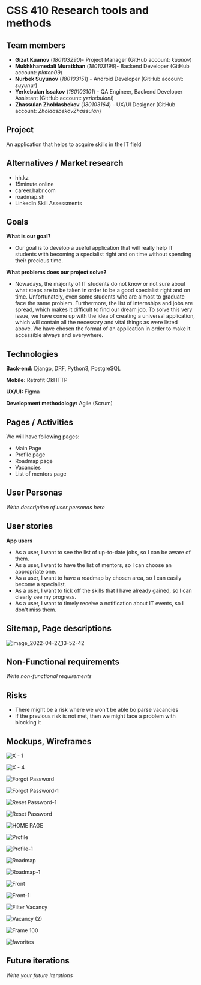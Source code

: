 # CSS 410 Research tools and methods
## Team members
+ **Gizat Kuanov** (*180103290*)- Project Manager (GitHub account: *kuanov*)
+ **Mukhkhamedali Muratkhan** (*180103196*)- Backend Developer (GitHub account: *platon09*)
+ **Nurbek Suyunov** (*180103151*) - Android Developer (GitHub account: *suyunur*)
+ **Yerkebulan Issakov** (*180103101*) - QA Engineer, Backend Developer Assistant (GitHub account: *yerkebulani*)
+ **Zhassulan Zholdasbekov** (*180103164*) - UX/UI Designer (GitHub account: *ZholdasbekovZhassulan*)

## Project
An application that helps to acquire skills in the IT field

## Alternatives / Market research
+ hh.kz
+ 15minute.online
+ career.habr.com
+ roadmap.sh
+ LinkedIn Skill Assessments

## Goals
**What is our goal?**
+ Our goal is to develop a useful application that will really help IT students with becoming a specialist right and on time without spending their precious time.

**What problems does our project solve?**
+ Nowadays, the majority of IT students do not know or not sure about what steps are to be taken in order to be a good specialist right and on time. Unfortunately, even some students who are almost to graduate face the same problem.
Furthermore, the list of internships and jobs are spread, which makes it difficult to find our dream job. To solve this very issue, we have come up with the idea of creating a universal application, which will contain all the necessary and vital things as were listed above. We have chosen the format of an application in order to make it accessible always and everywhere.

## Technologies
**Back-end:** Django, DRF, Python3, PostgreSQL

**Mobile:** Retrofit OkHTTP

**UX/UI:** Figma

**Development methodology:** Agile (Scrum)

## Pages / Activities 
We will have following pages:
- Main Page
- Profile page
- Roadmap page
- Vacancies
- List of mentors page

## User Personas
*Write description of user personas here*  

## User stories
**App users**
+ As a user, I want to see the list of up-to-date jobs, so I can be aware of them.
+ As a user, I want to have the list of mentors, so I can choose an appropriate one.
+ As a user, I want to have a roadmap by chosen area, so I can easily become a specialist.
+ As a user, I want to tick off the skills that I have already gained, so I can clearly see my progress.
+ As a user, I want to timely receive a notification about IT events, so I don't miss them.

## Sitemap, Page descriptions

![image_2022-04-27_13-52-42](https://user-images.githubusercontent.com/48471189/165881387-08b4b6fd-646f-413b-a127-6a92b3ffcdc2.png)

## Non-Functional requirements
*Write non-functional requirements*

## Risks
+ There might be a risk where we won't be able bo parse vacancies
+ If the previous risk is not met, then we might face a problem with blocking it

## Mockups, Wireframes
![X - 1](https://user-images.githubusercontent.com/48471189/165881915-84da13d2-c2d3-4228-9658-fc0d44fa71ff.jpg)

![X - 4](https://user-images.githubusercontent.com/48471189/165881930-a4922c32-7985-41b5-9478-520fa4a49a58.jpg)

![Forgot Password](https://user-images.githubusercontent.com/48471189/165883718-7e643370-c713-4153-b9bc-9d01fb2af2c1.jpg)

![Forgot Password-1](https://user-images.githubusercontent.com/48471189/165883733-e5af0bae-ef71-4587-b962-708058ed0519.jpg)

![Reset Password-1](https://user-images.githubusercontent.com/48471189/165884203-811bd5d2-a91d-49e2-9aa4-35ddad606257.jpg)

![Reset Password](https://user-images.githubusercontent.com/48471189/165884226-9622c46a-3410-4a8a-bcc2-7b895e18d458.jpg)

![HOME PAGE](https://user-images.githubusercontent.com/48471189/165883750-aa07f0df-1367-4f5b-819c-041655b20445.jpg)

![Profile](https://user-images.githubusercontent.com/48471189/165883792-1bc19f33-9a0a-4190-9a86-96ad13824c77.jpg)

![Profile-1](https://user-images.githubusercontent.com/48471189/165883802-46538618-e4c3-427d-915c-c192408927dd.jpg)

![Roadmap](https://user-images.githubusercontent.com/48471189/165884361-5d92baaf-cb9d-4362-a5a9-7d6cc3ba502a.jpg)

![Roadmap-1](https://user-images.githubusercontent.com/48471189/165884863-941536a7-1867-40b3-8de5-3c4fdb2f9d12.jpg)

![Front](https://user-images.githubusercontent.com/48471189/165883907-5131aecd-a05a-4763-abba-edd7f0957a0f.jpg)

![Front-1](https://user-images.githubusercontent.com/48471189/165883922-e245555c-1816-45c7-9b9f-3407aa5cf5c9.jpg)

![Filter Vacancy](https://user-images.githubusercontent.com/48471189/165883968-04f307c4-9be5-4c57-8d4f-74b22575190a.jpg)

![Vacancy (2)](https://user-images.githubusercontent.com/48471189/165885019-598adf16-d2aa-4b25-9d3a-575ae898b214.jpg)

![Frame 100](https://user-images.githubusercontent.com/48471189/165883989-f84ed215-ff83-4122-b860-1e5b203b1b5a.jpg)

![favorites](https://user-images.githubusercontent.com/48471189/165884013-df6dcff4-8b6c-4c86-aa57-92edf8a7bb25.jpg)


## Future iterations
*Write your future iterations*
